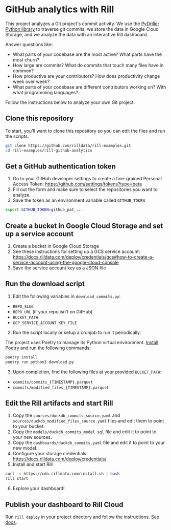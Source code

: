 # GitHub analytics with Rill

This project analyzes a Git project's commit activity. We use the [PyDriller Python library](https://pydriller.readthedocs.io/en/latest/) to traverse git commits, we store the data in Google Cloud Storage, and we analyze the data with an interactive Rill dashboard.

Answer questions like:

- What parts of your codebase are the most active? What parts have the most churn?
- How large are commits? What do commits that touch many files have in common?
- How productive are your contributors? How does productivity change week over week?
- What parts of your codebase are different contributors working on? With what programming languages?

Follow the instructions below to analyze your own Git project.

## Clone this repository

To start, you'll want to clone this repository so you can edit the files and run the scripts.

```bash
git clone https://github.com/rilldata/rill-examples.git
cd rill-examples/rill-github-analytics
```

## Get a GitHub authentication token

1. Go to your GitHub developer settings to create a fine-grained Personal Access Token: https://github.com/settings/tokens?type=beta
2. Fill out the form and make sure to select the repositories you want to analyze.
3. Save the token as an environment variable called `GITHUB_TOKEN`

```bash
export GITHUB_TOKEN=github_pat_...
```

## Create a bucket in Google Cloud Storage and set up a service account

1. Create a bucket in Google Cloud Storage
2. See these instructions for setting up a GCS service account: https://docs.rilldata.com/deploy/credentials/gcs#how-to-create-a-service-account-using-the-google-cloud-console
3. Save the service account key as a JSON file

## Run the download script

1. Edit the following variables in `download_commits.py`:

- `REPO_SLUG`
- `REPO_URL` (if your repo isn't on GitHub)
- `BUCKET_PATH`
- `GCP_SERVICE_ACCOUNT_KEY_FILE`

2. Run the script locally or setup a cronjob to run it periodically.

The project uses Poetry to manage its Python virtual environment. [Install Poetry](https://python-poetry.org/docs/) and run the following commands:

```bash
poetry install
poetry run python3 download.py
```

3. Upon completion, find the following files at your provided `BUCKET_PATH`:

- `commits/commits_{TIMESTAMP}.parquet`
- `commits/modified_files_{TIMESTAMP}.parquet`

## Edit the Rill artifacts and start Rill

1. Copy the `sources/duckdb_commits_source.yaml` and `sources/duckdb_modified_files_source.yaml` files and edit them to point to your bucket.
2. Copy the `models/duckdb_commits_model.sql` file and edit it to point to your new sources.
3. Copy the `dashboards/duckdb_commits.yaml` file and edit it to point to your new model.
4. Configure your storage credentials: https://docs.rilldata.com/deploy/credentials/
5. Install and start Rill

```bash
curl -s https://cdn.rilldata.com/install.sh | bash
rill start
```

6. Explore your dashboard!

## Publish your dashboard to Rill Cloud

Run `rill deploy` in your project directory and follow the instructions. [See docs](https://docs.rilldata.com/deploy/existing-project).
